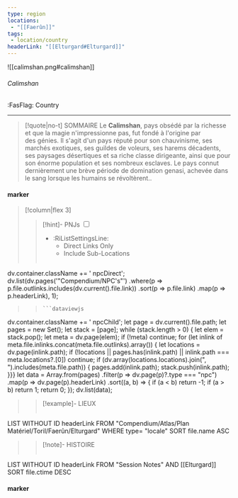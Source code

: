 ```yaml
---
type: region
locations:
 - "[[Faerûn]]"
tags:
 - location/country
headerLink: "[[Elturgard#Elturgard]]"
---
```


![[calimshan.png#calimshan]]
###### Calimshan
<span class="sub2">:FasFlag: Country</span>
___

> [!quote|no-t] SOMMAIRE
>Le **Calimshan**, pays obsédé par la richesse et que la magie n'impressionne pas, fut fondé à l'origine par des génies. Il s'agit d'un pays réputé pour son chauvinisme, ses marchés exotiques, ses guildes de voleurs, ses harems décadents, ses paysages désertiques et sa riche classe dirigeante, ainsi que pour son énorme population et ses nombreux esclaves. Le pays connut dernièrement une brève période de domination genasi, achevée dans le sang lorsque les humains se révoltèrent..

#### marker
> [!column|flex 3]
> > [!hint]-  PNJs
> > <input type="checkbox" id="npc"/><ul class="sortMenu"><li class="sortIcon">:RiListSettingsLine:<ul class="dropdown npcedit"><li><label for="npc" class="directLabel active">Direct Links Only</label></li><li><label for="npc" class="childLabel">Include Sub-Locations</label></li></ul></li></ul>
> >```dataviewjs
dv.container.className += ' npcDirect';
dv.list(dv.pages('"Compendium/NPC\'s"')
 .where(p => p.file.outlinks.includes(dv.current().file.link))
.sort(p => p.file.link)
.map(p => p.headerLink), 1);
>>```
>>```dataviewjs
dv.container.className += ' npcChild';
let page = dv.current().file.path;
let pages = new Set();
let stack = [page];
while (stack.length > 0) {
let elem = stack.pop();
let meta = dv.page(elem);
if (!meta) continue;
for (let inlink of meta.file.inlinks.concat(meta.file.outlinks).array()) {
let locations = dv.page(inlink.path);
if (!locations || pages.has(inlink.path) || inlink.path === meta.locations?.[0]) continue;
 if (dv.array(locations.locations).join(", ").includes(meta.file.path)) {
 pages.add(inlink.path);
 stack.push(inlink.path);
}}}
let data = Array.from(pages)
.filter(p => dv.page(p)?.type === "npc")
.map(p => dv.page(p).headerLink)
.sort((a, b) => {
if (a < b) return -1;
if (a > b) return 1;
return 0;
});
dv.list(data);
> 
>> [!example]- LIEUX
>>```dataview
LIST WITHOUT ID headerLink
FROM "Compendium/Atlas/Plan Matériel/Toril/Faerûn/Elturgard"
WHERE type= "locale"
SORT file.name ASC
>
>> [!note]- HISTOIRE
>>```dataview
LIST WITHOUT ID headerLink
FROM "Session Notes" AND [[Elturgard]]
SORT file.ctime DESC
#### marker